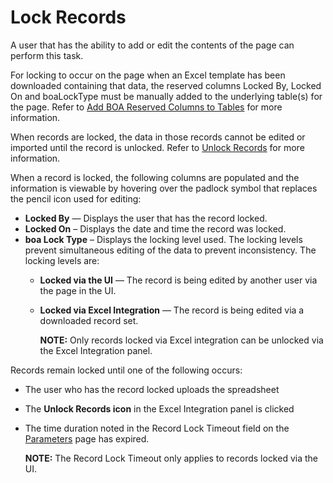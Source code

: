 # Lock Records

A user that has the ability to add or edit the contents of the page can
perform this task.

For locking to occur on the page when an Excel template has been
downloaded containing that data, the reserved columns Locked By, Locked
On and boaLockType must be manually added to the underlying table(s) for
the page. Refer to [Add BOA Reserved Columns to
Tables](../WebApp_Dev/Add%20Reserved%20Columns%20%20to%20Tables) for
more information.

When records are locked, the data in those records cannot be edited or
imported until the record is unlocked. Refer to [Unlock
Records](Unlock_Records) for more information.

When a record is locked, the following columns are populated and the
information is viewable by hovering over the padlock symbol that
replaces the pencil icon used for editing:

  - **Locked By** — Displays the user that has the record locked.
  - **Locked On** – Displays the date and time the record was locked.
  - **boa Lock Type** – Displays the locking level used. The locking
    levels prevent simultaneous editing of the data to prevent
    inconsistency. The locking levels are:
      - **Locked via the UI** — The record is being edited by another
        user via the page in the UI.
    
      - **Locked via Excel Integration** — The record is being edited
        via a downloaded record set.
        
        **NOTE:** Only records locked via Excel integration can be
        unlocked via the Excel Integration panel.

Records remain locked until one of the following occurs:

  - The user who has the record locked uploads the spreadsheet

  - The **Unlock Records icon** in the Excel Integration panel is
    clicked

  - The time duration noted in the Record Lock Timeout field on the
    [Parameters](../Sys_Admin/Page_Desc/Parameters_All_TabsSysAdmin)
    page has expired.
    
    **NOTE:** The Record Lock Timeout only applies to records locked via
    the UI.
